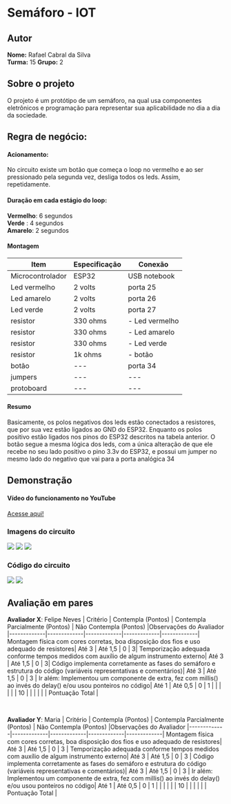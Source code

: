 # Semáforo - IOT

## Autor
**Nome:** Rafael Cabral da Silva  
**Turma:**  15 
**Grupo:** 2

## Sobre o projeto
O projeto é um protótipo de um semáforo, na qual usa componentes eletrônicos e programação para representar sua aplicabilidade no dia a dia da sociedade. 

## Regra de negócio:
#### Acionamento: 
No circuito existe um botão que começa o loop no vermelho e ao ser pressionado pela segunda vez, desliga todos os leds. Assim, repetidamente. 

#### Duração em cada estágio do loop: <br>
**Vermelho**: 6 segundos <br>
**Verde** : 4 segundos <br>
**Amarelo**: 2 segundos <br>

#### Montagem

| Item | Especificação | Conexão 
|-------------|-------------|-------------|
| Microcontrolador| ESP32 | USB notebook
| Led vermelho| 2 volts | porta 25
| Led amarelo| 2 volts | porta 26
| Led verde| 2 volts | porta 27
| resistor| 330 ohms | - Led vermelho
| resistor| 330 ohms | - Led amarelo
| resistor| 330 ohms | - Led verde
| resistor| 1k ohms | - botão
| botão| ---| porta 34
| jumpers| ---| ---
| protoboard| ---| ---

#### Resumo
Basicamente, os polos negativos dos leds estão conectados a resistores, que por sua vez estão ligados ao GND do ESP32. Enquanto os polos positivo estão ligados nos pinos do ESP32 descritos na tabela anterior. O botão segue a mesma lógica dos leds, com a única alteração de que ele recebe no seu lado positivo o pino 3.3v do ESP32, e possui um jumper no mesmo lado do negativo que vai para a porta analógica 34

## Demonstração
#### Vídeo do funcionamento no YouTube
[Acesse aqui!](https://youtu.be/ZeOBXryTUpY?feature=shared)
### Imagens do circuito
<img src="assets\semaforo_1.jpg">
<img src="assets\semaforo_2.jpg">
<img src="assets\semaforo_3.jpg">

### Código do circuito
<img src="assets\code_semaforo.png">
<img src="assets\code_semaforo2.png">

## Avaliação em pares

**Avaliador X**: Felipe Neves 
| Critério | Contempla (Pontos) | Contempla Parcialmente (Pontos) | Não Contempla (Pontos) |Observações do Avaliador
|-------------|-------------|-------------|-------------|-------------|
Montagem física com cores corretas, boa disposição dos fios e uso adequado de resistores| Até 3 | Até 1,5 | 0 | 3|
Temporização adequada conforme tempos medidos com auxílio de algum instrumento externo| Até 3 | Até 1,5 | 0 | 3|
Código implementa corretamente as fases do semáforo e estrutura do código (variáveis representativas e comentários)| Até 3 | Até 1,5 | 0 | 3 |
Ir além: Implementou um componente de extra, fez com millis() ao invés do delay() e/ou usou ponteiros no código| Até 1 | Até 0,5 | 0 | 1 |
| |  | | | 10 |
| |  | | | Pontuação Total |

<br>

**Avaliador Y**: Maria 
| Critério | Contempla (Pontos) | Contempla Parcialmente (Pontos) | Não Contempla (Pontos) |Observações do Avaliador
|-------------|-------------|-------------|-------------|-------------|
Montagem física com cores corretas, boa disposição dos fios e uso adequado de resistores| Até 3 | Até 1,5 | 0 | 3 |
Temporização adequada conforme tempos medidos com auxílio de algum instrumento externo| Até 3 | Até 1,5 | 0 | 3 |
Código implementa corretamente as fases do semáforo e estrutura do código (variáveis representativas e comentários)| Até 3 | Até 1,5 | 0 | 3 |
Ir além: Implementou um componente de extra, fez com millis() ao invés do delay() e/ou usou ponteiros no código| Até 1 | Até 0,5 | 0 | 1 |
| |  | | | 10 |
| |  | | | Pontuação Total |
